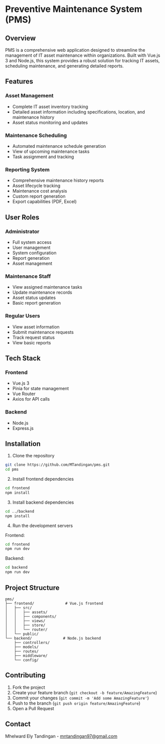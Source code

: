 # Preventive Maintenance System (PMS)

## Overview
PMS is a comprehensive web application designed to streamline the management of IT asset maintenance within organizations. Built with Vue.js 3 and Node.js, this system provides a robust solution for tracking IT assets, scheduling maintenance, and generating detailed reports.

## Features

### Asset Management
- Complete IT asset inventory tracking
- Detailed asset information including specifications, location, and maintenance history
- Asset status monitoring and updates

### Maintenance Scheduling
- Automated maintenance schedule generation
- View of upcoming maintenance tasks
- Task assignment and tracking

### Reporting System
- Comprehensive maintenance history reports
- Asset lifecycle tracking
- Maintenance cost analysis
- Custom report generation
- Export capabilities (PDF, Excel)

## User Roles

### Administrator
- Full system access
- User management
- System configuration
- Report generation
- Asset management

### Maintenance Staff
- View assigned maintenance tasks
- Update maintenance records
- Asset status updates
- Basic report generation

### Regular Users
- View asset information
- Submit maintenance requests
- Track request status
- View basic reports

## Tech Stack

### Frontend
- Vue.js 3
- Pinia for state management
- Vue Router
- Axios for API calls

### Backend
- Node.js
- Express.js

## Installation

1. Clone the repository
```bash
git clone https://github.com/MTandingan/pms.git
cd pms
```

2. Install frontend dependencies
```bash
cd frontend
npm install
```

3. Install backend dependencies
```bash
cd ../backend
npm install
```

4. Run the development servers

Frontend:
```bash
cd frontend
npm run dev
```

Backend:
```bash
cd backend
npm run dev
```

## Project Structure
```
pms/
├── frontend/              # Vue.js frontend
│   ├── src/
│   │   ├── assets/
│   │   ├── components/
│   │   ├── views/
│   │   ├── store/
│   │   └── router/
│   └── public/
└── backend/              # Node.js backend
    ├── controllers/
    ├── models/
    ├── routes/
    ├── middleware/
    └── config/
```

## Contributing
1. Fork the project
2. Create your feature branch (`git checkout -b feature/AmazingFeature`)
3. Commit your changes (`git commit -m 'Add some AmazingFeature'`)
4. Push to the branch (`git push origin feature/AmazingFeature`)
5. Open a Pull Request

## Contact
Mhelward Ely Tandingan - mntandingan97@gmail.com
